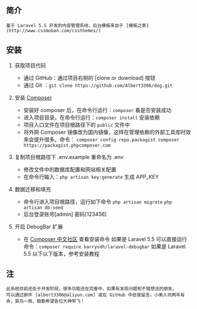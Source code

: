 ## 简介

    基于 Laravel 5.5 开发的内容管理系统，后台模板来自于 [模板之家](http://www.cssmoban.com/cssthemes/)

## 安装

1. 获取项目代码
    * 通过 GitHub：通过项目右侧的 [clone or download] 按钮 
    * 通过 Git   ：`git clone https://github.com/Albert3306/dog.git`

2. 安装 [Composer](https://getcomposer.org/download/)
    * 安装好 composer 后，在命令行运行：`composer` 看是否安装成功
    * 进入项目目录，在命令行运行：`composer install` 安装依赖
    * 项目入口文件在项目根路径下的 `public` 文件中
    * 将外网 Composer 镜像改为国内镜像，这样在管理依赖的外部工具库时效率会提升很多。命令： `composer config repo.packagist composer https://packagist.phpcomposer.com`

3. 复制项目根路径下 .env.example 重命名为 .env 
    * 修改文件中的数据库配置和网站相关配置
    * 在命令行输入：`php artisan key:generate` 生成 APP_KEY

4. 数据迁移和填充
    * 命令行进入项目根路径，运行如下命令
        `php artisan migrate`
        `php artisan db:seed`
    * 后台登录账号[admin] 密码[123456]

5. 开启 DebugBar 扩展
    * 在 [Composer 中文社区](https://packagist.org/packages/barryvdh/laravel-debugbar) 查看安装命令
        如果是 Laravel 5.5 可以直接运行命令：`composer require barryvdh/laravel-debugbar`
        如果是 Laravel 5.5 以下以下版本，参考安装教程

## 注
    此系统目前还处于开发阶段，很多功能还在完善中，如果有发现问题和不错想法的朋友，
    可以通过邮件 [albert3306@aliyun.com] 或在 GitHub 中给我留言。小弟入坑两年有余，菜鸟一枚，殷勤希望各位大神带飞！
